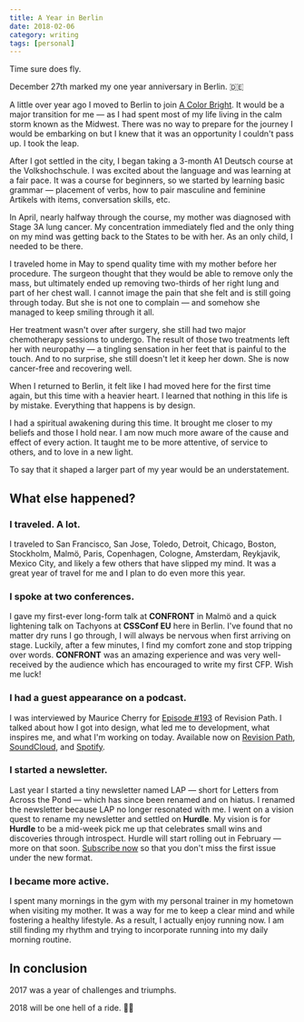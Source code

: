 ```yaml
---
title: A Year in Berlin
date: 2018-02-06
category: writing
tags: [personal]
---
```


Time sure does fly.

December 27th marked my one year anniversary in Berlin. 🇩🇪

A little over year ago I moved to Berlin to join [A Color Bright](http://acolorbright.com). It would be a major transition for me &mdash; as I had spent most of my life living in the calm storm known as the Midwest. There was no way to prepare for the journey I would be embarking on but I knew that it was an opportunity I couldn't pass up. I took the leap.

After I got settled in the city, I began taking a 3-month A1 Deutsch course at the Volkshochschule. I was excited about the language and was learning at a fair pace. It was a course for beginners, so we started by learning basic grammar &mdash; placement of verbs, how to pair masculine and feminine Artikels with items, conversation skills, etc.

In April, nearly halfway through the course, my mother was diagnosed with Stage 3A lung cancer. My concentration immediately fled and the only thing on my mind was getting back to the States to be with her. As an only child, I needed to be there.

I traveled home in May to spend quality time with my mother before her procedure. The surgeon thought that they would be able to remove only the mass, but ultimately ended up removing two-thirds of her right lung and part of her chest wall. I cannot image the pain that she felt and is still going through today. But she is not one to complain &mdash; and somehow she managed to keep smiling through it all.

Her treatment wasn't over after surgery, she still had two major chemotherapy sessions to undergo. The result of those two treatments left her with neuropathy &mdash; a tingling sensation in her feet that is painful to the touch. And to no surprise, she still doesn't let it keep her down. She is now cancer-free and recovering well.

When I returned to Berlin, it felt like I had moved here for the first time again, but this time with a heavier heart. I learned that nothing in this life is by mistake. Everything that happens is by design.

I had a spiritual awakening during this time. It brought me closer to my beliefs and those I hold near. I am now much more aware of the cause and effect of every action. It taught me to be more attentive, of service to others, and to love in a new light.

To say that it shaped a larger part of my year would be an understatement.

## What else happened?

### I traveled. A lot.

I traveled to San Francisco, San Jose, Toledo, Detroit, Chicago, Boston, Stockholm, Malmö, Paris, Copenhagen, Cologne, Amsterdam, Reykjavik, Mexico City, and likely a few others that have slipped my mind. It was a great year of travel for me and I plan to do even more this year.

### I spoke at two conferences.

I gave my first-ever long-form talk at **CONFRONT** in Malmö and a quick lightening talk on Tachyons at **CSSConf EU** here in Berlin. I've found that no matter dry runs I go through, I will always be nervous when first arriving on stage. Luckily, after a few minutes, I find my comfort zone and stop tripping over words. **CONFRONT** was an amazing experience and was very well-received by the audience which has encouraged to write my first CFP. Wish me luck!

### I had a guest appearance on a podcast.

I was interviewed by Maurice Cherry for [Episode #193](https://revisionpath.com/lauren-dorman/) of Revision Path. I talked about how I got into design, what led me to development, what inspires me, and what I'm working on today. Available now on [Revision Path](https://revisionpath.com/lauren-dorman/), [SoundCloud](https://soundcloud.com/revisionpath/episode-193-lauren-dorman), and [Spotify](https://open.spotify.com/episode/3MHZeqjFrwnx8gMNojTwpG).

### I started a newsletter.

Last year I started a tiny newsletter named LAP &mdash; short for Letters from Across the Pond &mdash; which has since been renamed and on hiatus. I renamed the newsletter because LAP no longer resonated with me. I went on a vision quest to rename my newsletter and settled on **Hurdle**. My vision is for **Hurdle** to be a mid-week pick me up that celebrates small wins and discoveries through introspect. Hurdle will start rolling out in February &mdash; more on that soon. [Subscribe now](https://buttondown.email/laurendorman) so that you don't miss the first issue under the new format.

### I became more active.

I spent many mornings in the gym with my personal trainer in my hometown when visiting my mother. It was a way for me to keep a clear mind and while fostering a healthy lifestyle. As a result, I actually enjoy running now. I am still finding my rhythm and trying to incorporate running into my daily morning routine.

## In conclusion

2017 was a year of challenges and triumphs.

2018 will be one hell of a ride. 🤘🏽
